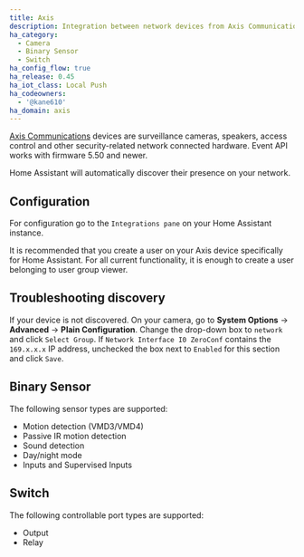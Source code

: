 ```yaml
---
title: Axis
description: Integration between network devices from Axis Communications with Home Assistant.
ha_category:
  - Camera
  - Binary Sensor
  - Switch
ha_config_flow: true
ha_release: 0.45
ha_iot_class: Local Push
ha_codeowners:
  - '@kane610'
ha_domain: axis
---
```


[Axis Communications](https://www.axis.com/) devices are surveillance cameras, speakers, access control and other security-related network connected hardware. Event API works with firmware 5.50 and newer.

Home Assistant will automatically discover their presence on your network.

## Configuration

For configuration go to the `Integrations pane` on your Home Assistant instance.

<div class='note'>
  It is recommended that you create a user on your Axis device specifically for Home Assistant. For all current functionality, it is enough to create a user belonging to user group viewer.
</div>

## Troubleshooting discovery

If your device is not discovered. On your camera, go to **System Options** -> **Advanced** -> **Plain Configuration**. Change the drop-down box to `network` and click `Select Group`. If `Network Interface I0 ZeroConf` contains the `169.x.x.x` IP address, unchecked the box next to `Enabled` for this section and click `Save`.

## Binary Sensor

The following sensor types are supported:

- Motion detection (VMD3/VMD4)
- Passive IR motion detection
- Sound detection
- Day/night mode
- Inputs and Supervised Inputs

## Switch

The following controllable port types are supported:

- Output
- Relay
